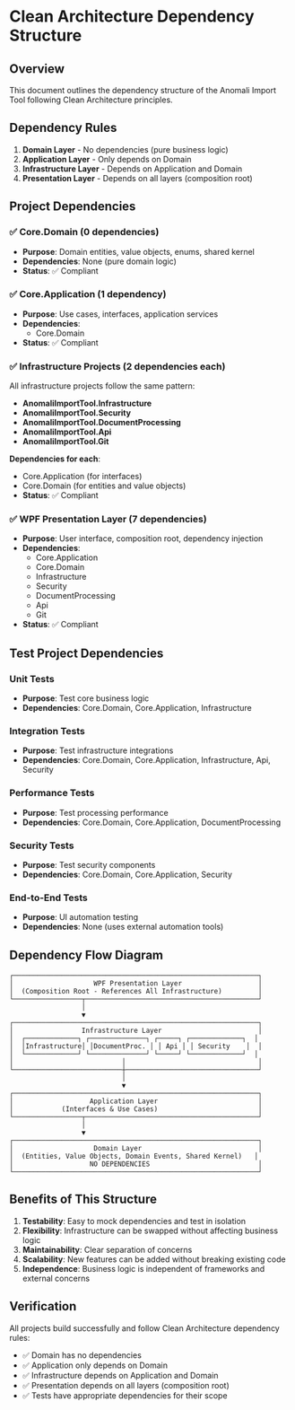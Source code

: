 # Clean Architecture Dependency Structure

## Overview
This document outlines the dependency structure of the Anomali Import Tool following Clean Architecture principles.

## Dependency Rules
1. **Domain Layer** - No dependencies (pure business logic)
2. **Application Layer** - Only depends on Domain
3. **Infrastructure Layer** - Depends on Application and Domain
4. **Presentation Layer** - Depends on all layers (composition root)

## Project Dependencies

### ✅ Core.Domain (0 dependencies)
- **Purpose**: Domain entities, value objects, enums, shared kernel
- **Dependencies**: None (pure domain logic)
- **Status**: ✅ Compliant

### ✅ Core.Application (1 dependency)
- **Purpose**: Use cases, interfaces, application services
- **Dependencies**: 
  - Core.Domain
- **Status**: ✅ Compliant

### ✅ Infrastructure Projects (2 dependencies each)
All infrastructure projects follow the same pattern:
- **AnomaliImportTool.Infrastructure**
- **AnomaliImportTool.Security**
- **AnomaliImportTool.DocumentProcessing**
- **AnomaliImportTool.Api**
- **AnomaliImportTool.Git**

**Dependencies for each**:
- Core.Application (for interfaces)
- Core.Domain (for entities and value objects)
- **Status**: ✅ Compliant

### ✅ WPF Presentation Layer (7 dependencies)
- **Purpose**: User interface, composition root, dependency injection
- **Dependencies**:
  - Core.Application
  - Core.Domain
  - Infrastructure
  - Security
  - DocumentProcessing
  - Api
  - Git
- **Status**: ✅ Compliant

## Test Project Dependencies

### Unit Tests
- **Purpose**: Test core business logic
- **Dependencies**: Core.Domain, Core.Application, Infrastructure

### Integration Tests
- **Purpose**: Test infrastructure integrations
- **Dependencies**: Core.Domain, Core.Application, Infrastructure, Api, Security

### Performance Tests
- **Purpose**: Test processing performance
- **Dependencies**: Core.Domain, Core.Application, DocumentProcessing

### Security Tests
- **Purpose**: Test security components
- **Dependencies**: Core.Domain, Core.Application, Security

### End-to-End Tests
- **Purpose**: UI automation testing
- **Dependencies**: None (uses external automation tools)

## Dependency Flow Diagram

```
┌─────────────────────────────────────────────────────────────┐
│                    WPF Presentation Layer                   │
│  (Composition Root - References All Infrastructure)         │
└─────────────────┬───────────────────────────────────────────┘
                  │
                  ▼
┌─────────────────────────────────────────────────────────────┐
│                 Infrastructure Layer                        │
│  ┌─────────────┐ ┌──────────────┐ ┌─────┐ ┌─────────────┐  │
│  │Infrastructure│ │DocumentProc. │ │ Api │ │ Security    │  │
│  └─────────────┘ └──────────────┘ └─────┘ └─────────────┘  │
│                           │                                 │
└───────────────────────────┼─────────────────────────────────┘
                            │
                            ▼
┌─────────────────────────────────────────────────────────────┐
│                   Application Layer                         │
│            (Interfaces & Use Cases)                         │
└─────────────────┬───────────────────────────────────────────┘
                  │
                  ▼
┌─────────────────────────────────────────────────────────────┐
│                    Domain Layer                             │
│  (Entities, Value Objects, Domain Events, Shared Kernel)   │
│                   NO DEPENDENCIES                           │
└─────────────────────────────────────────────────────────────┘
```

## Benefits of This Structure

1. **Testability**: Easy to mock dependencies and test in isolation
2. **Flexibility**: Infrastructure can be swapped without affecting business logic
3. **Maintainability**: Clear separation of concerns
4. **Scalability**: New features can be added without breaking existing code
5. **Independence**: Business logic is independent of frameworks and external concerns

## Verification

All projects build successfully and follow Clean Architecture dependency rules:
- ✅ Domain has no dependencies
- ✅ Application only depends on Domain
- ✅ Infrastructure depends on Application and Domain
- ✅ Presentation depends on all layers (composition root)
- ✅ Tests have appropriate dependencies for their scope 